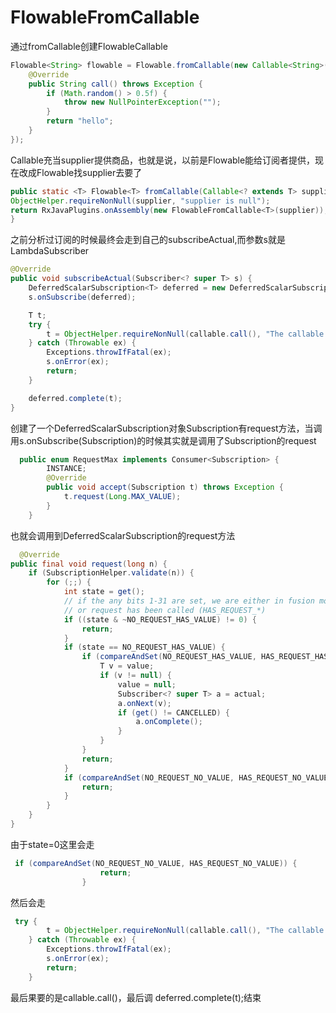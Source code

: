 # FlowableFromCallable

通过fromCallable创建FlowableCallable
```java
Flowable<String> flowable = Flowable.fromCallable(new Callable<String>() {
    @Override
    public String call() throws Exception {
        if (Math.random() > 0.5f) {
            throw new NullPointerException("");
        }
        return "hello";
    }
});

```
Callable充当supplier提供商品，也就是说，以前是Flowable能给订阅者提供，现在改成Flowable找supplier去要了
```java
public static <T> Flowable<T> fromCallable(Callable<? extends T> supplier) {
ObjectHelper.requireNonNull(supplier, "supplier is null");
return RxJavaPlugins.onAssembly(new FlowableFromCallable<T>(supplier));
}

```


之前分析过订阅的时候最终会走到自己的subscribeActual,而参数s就是LambdaSubscriber
```java
@Override
public void subscribeActual(Subscriber<? super T> s) {
    DeferredScalarSubscription<T> deferred = new DeferredScalarSubscription<T>(s);
    s.onSubscribe(deferred);

    T t;
    try {
        t = ObjectHelper.requireNonNull(callable.call(), "The callable returned a null value");
    } catch (Throwable ex) {
        Exceptions.throwIfFatal(ex);
        s.onError(ex);
        return;
    }

    deferred.complete(t);
}

```
创建了一个DeferredScalarSubscription对象Subscription有request方法，当调用s.onSubscribe(Subscription)的时候其实就是调用了Subscription的request
```java
  public enum RequestMax implements Consumer<Subscription> {
        INSTANCE;
        @Override
        public void accept(Subscription t) throws Exception {
            t.request(Long.MAX_VALUE);
        }
    }

```
也就会调用到DeferredScalarSubscription的request方法

```java
  @Override
public final void request(long n) {
    if (SubscriptionHelper.validate(n)) {
        for (;;) {
            int state = get();
            // if the any bits 1-31 are set, we are either in fusion mode (FUSED_*)
            // or request has been called (HAS_REQUEST_*)
            if ((state & ~NO_REQUEST_HAS_VALUE) != 0) {
                return;
            }
            if (state == NO_REQUEST_HAS_VALUE) {
                if (compareAndSet(NO_REQUEST_HAS_VALUE, HAS_REQUEST_HAS_VALUE)) {
                    T v = value;
                    if (v != null) {
                        value = null;
                        Subscriber<? super T> a = actual;
                        a.onNext(v);
                        if (get() != CANCELLED) {
                            a.onComplete();
                        }
                    }
                }
                return;
            }
            if (compareAndSet(NO_REQUEST_NO_VALUE, HAS_REQUEST_NO_VALUE)) {
                return;
            }
        }
    }
}

```

由于state=0这里会走
```java
 if (compareAndSet(NO_REQUEST_NO_VALUE, HAS_REQUEST_NO_VALUE)) {
                    return;
                }

```

然后会走

```java
 try {
        t = ObjectHelper.requireNonNull(callable.call(), "The callable returned a null value");
    } catch (Throwable ex) {
        Exceptions.throwIfFatal(ex);
        s.onError(ex);
        return;
    }

```
最后果要的是callable.call()，最后调 deferred.complete(t);结束

